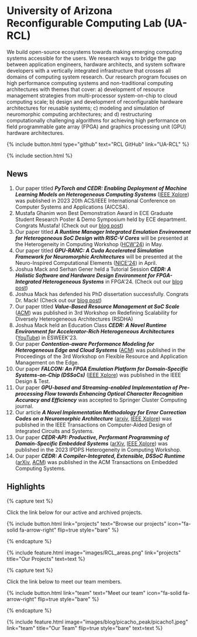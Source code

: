 ---
---

# University of Arizona Reconfigurable Computing Lab (UA-RCL)

We build open-source ecosystems towards making emerging computing systems accessible for the users. We research ways to bridge the gap between application engineers, hardware architects, and system software developers with a vertically integrated infrastructure that crosses all domains of computing system research. Our research program focuses on high performance computing systems and non-traditional computing architectures with themes that cover: a) development of resource management strategies from multi-processor system-on-chip to cloud computing scale; b) design and development of reconfigurable hardware architectures for reusable systems; c) modeling and simulation of neuromorphic computing architectures; and d) restructuring computationally challenging algorithms for achieving high performance on field programmable gate array (FPGA) and graphics processing unit (GPU) hardware architectures.

{%
  include button.html
  type="github"
  text="RCL GitHub"
  link="UA-RCL"
%}

{% include section.html %}

## News

1. Our paper titled ***PyTorch and CEDR: Enabling Deployment of Machine Learning Models on Heterogeneous Computing Systems*** ([IEEE Xplore](https://ieeexplore.ieee.org/document/10479315)) was published in 2023 20th ACS/IEEE International Conference on Computer Systems and Applications (AICCSA).
1. Mustafa Ghanim won Best Demonstration Award in ECE Graduate Student Research Poster & Demo Symposium held by ECE department. Congrats Mustafa! (Check out our [blog post](./2024/03/15/best_demonstration.html))   
1. Our paper titled ***A Runtime Manager Integrated Emulation Environment for Heterogeneous SoC Design with RISC-V Cores*** will be presented at the Heterogeneity in Computing Workshop ([HCW'24](https://hcw.pages.dev/)) in May. 
1. Our paper titled ***GPU-RANC: A Cuda Accelerated Simulation Framework for Neuromorphic Architectures*** will be presented at the Neuro-Inspired Computational Elements ([NICE'24](https://niceworkshop.org/nice-2024/)) in April. 
1. Joshua Mack and Serhan Gener held a Tutorial Session ***CEDR: A Holistic Software and Hardware Design Environment for FPGA-Integrated Heterogeneous Systems*** in FPGA'24. (Check out our [blog post](./2024/03/03/fpga_tutorial.html))
1. Joshua Mack has defended his PhD dissertation successfully. Congrats Dr. Mack! (Check out our [blog post](./2024/02/27/josh_defense.html))
1. Our paper titled ***Value-Based Resource Management at SoC Scale*** ([ACM](https://doi.org/10.1145/3624062.3624243)) was published in 3rd Workshop on Redefining Scalability for Diversely Heterogeneous Architectures (RSDHA)
1. Joshua Mack held an Education Class ***CEDR: A Novel Runtime Environment for Accelerator-Rich Heterogeneous Architectures*** ([YouTube](https://www.youtube.com/watch?v=nMWDFAChcFI&list=PLMohsHZ1Urxvq9ZXyDenPMtbodupJaoZw&index=9&ab_channel=EmbeddedSystemsWeek%28ESWEEK%29)) in ESWEEK'23.
1. Our paper ***Contention-aware Performance Modeling for Heterogeneous Edge and Cloud Systems*** ([ACM](https://dl.acm.org/doi/abs/10.1145/3589010.3594889)) was published in the Proceedings of the 3rd Workshop on Flexible Resource and Application Management on the Edge.
1. Our paper ***FALCON: An FPGA Emulation Platform for Domain-Specific Systems-on-Chip (DSSoCs)*** ([IEEE Xplore](https://ieeexplore.ieee.org/abstract/document/10168840/)) was published in the IEEE Design & Test.
1. Our paper ***GPU-based and Streaming-enabled Implementation of Pre-processing Flow towards Enhancing Optical Character Recognition Accuracy and Efficiency*** was accepted to Springer Cluster Computing journal.
1. Our article ***A Novel Implementation Methodology for Error Correction Codes on a Neuromorphic Architecture*** ([arxiv](https://arxiv.org/abs/2306.04010), [IEEE Xplore](https://ieeexplore.ieee.org/abstract/document/10149083)) was published in the IEEE Transactions on Computer-Aided Design of Integrated Circuits and Systems.
1. Our paper ***CEDR-API: Productive, Performant Programming of Domain-Specific Embedded Systems*** ([arXiv](https://arxiv.org/abs/2304.12396), [IEEE Xplore](https://ieeexplore.ieee.org/document/10196561)) was published in the 2023 IPDPS Heterogeneity in Computing Workshop.
1. Our paper ***CEDR: A Compiler-Integrated, Extensible, DSSoC Runtime*** ([arXiv](https://arxiv.org/pdf/2204.08962.pdf), [ACM](https://dl.acm.org/doi/full/10.1145/3529257)) was published in the ACM Transactions on Embedded Computing Systems.

## Highlights

{% capture text %}

Click the link below for our active and archived projects.

{%
  include button.html
  link="projects"
  text="Browse our projects"
  icon="fa-solid fa-arrow-right"
  flip=true
  style="bare"
%}

{% endcapture %}

{%
  include feature.html
  image="images/RCL_areas.png"
  link="projects"
  title="Our Projects"
  text=text
%}

{% capture text %}

Click the link below to meet our team members.

{%
  include button.html
  link="team"
  text="Meet our team"
  icon="fa-solid fa-arrow-right"
  flip=true
  style="bare"
%}

{% endcapture %}

{%
  include feature.html
  image="images/blog/picacho_peak/picacho1.jpeg"
  link="team"
  title="Our Team"
  flip=true
  style="bare"
  text=text
%}

<!-- 
Will uncomment as the tutorial is finalized

{% capture text %}

Click the link below to see our presentations and tutorials.

{%
  include button.html
  link="presentations"
  text="Presentations and Tutorials"
  icon="fa-solid fa-arrow-right"
  flip=true
  style="bare"
%}

{% endcapture %}

{%
  include feature.html
  image="images/blog/picacho_peak/picacho1.jpeg"
  link="presentations"
  title="Our Presentations"
  style="bare"
  text=text
%} -->
